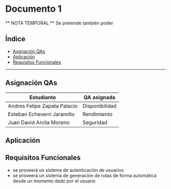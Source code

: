 Documento 1
===========
** NOTA TEMPORAL ** 
Se pretende también poder 

## Índice ##
  - [Asgnación QAs](#asignación-qas)
  - [Aplicación](#aplicación)
  - [Requisitos Funcionales](#requisitos-funcionales)
---

## Asignación QAs ##
| Estudiante | QA asignada |
| --- | --- |
| Andres Felipe Zapata Palacio | Disponibilidad |
| Esteban Echeverri Jaramillo | Rendimiento |
| Juan David Arcila Moreno | Seguridad |

## Aplicación ##



## Requisitos Funcionales ##
* se proveerá un sistema de autenticación de usuarios
* se proveerá un sistema de generación de rutas de forma automática desde un momento dado por el usuario



